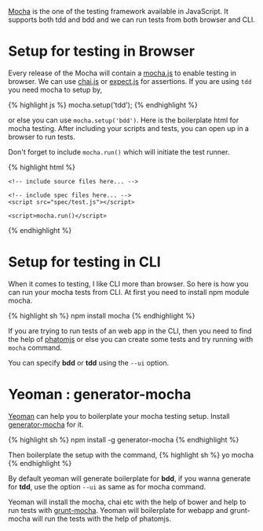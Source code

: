 <!--


---
 "JavaScript : Setup testing with mocha"
date: 2013-12-24 00:00:00 IST
updated: 2013-12-24 00:00:00 IST
categories: github
---

-->
<!DOCTYPE html>
<html>

<head>
  <title>basic-git-workflow</title>
  <meta charset="utf-8">
  <meta name="viewport" content="width=device-width, initial-scale=1.0">


  <link rel="stylesheet" href="./css/bootstrap.css">
  <link rel="stylesheet" href="./css/bootstrap.grid.css">
  <link rel="stylesheet" href="./css/bootstrap.min.css">
  <link rel="stylesheet" href="./css/bootstrap-reboot.min.css">
  <link rel="stylesheet" href="./css/bootstrap.css.map">
  <link rel="stylesheet" href="./css/blog-home.css">
  <link rel="stylesheet" href="./css/prism.css">
  <script async defer src="./css/prism.js"></script>
</head>
<!--------------------------------------------------------------------------------------------------->
<!--------------------------------------------------------------------------------------------------->
<!--------------------------------------------------------------------------------------------------->
<!--------------------------------------------------------------------------------------------------->
<!--------------------------------------------------------------------------------------------------->




<body>

[Mocha](http://visionmedia.github.io/mocha/) is the one of the testing framework available in JavaScript. It supports both tdd and bdd and we can run tests from both browser and CLI.

# Setup for testing in Browser

Every release of the Mocha will contain a [mocha.js](https://github.com/visionmedia/mocha/blob/master/mocha.js) to enable testing in browser.
We can use [chai.js](http://chaijs.com/) or [expect.js](https://github.com/LearnBoost/expect.js) for assertions.
If you are using `tdd` you need mocha to setup by,

{% highlight js %}
mocha.setup('tdd');
{% endhighlight %}

or else you can use `mocha.setup('bdd')`.
Here is the boilerplate html for mocha testing. After including your scripts and tests, you can open up in a browser to run tests.

Don't forget to include `mocha.run()` which will initiate the test runner.

{% highlight html %}

<body>
    <div id="mocha"></div>
    <script src="bower_components/mocha/mocha.js"></script>
    <script>mocha.setup('bdd')</script>
    <script src="bower_components/chai/chai.js"></script>
    <script>
        var assert = chai.assert;
        var expect = chai.expect;
        var should = chai.should();
    </script>

    <!-- include source files here... -->

    <!-- include spec files here... -->
    <script src="spec/test.js"></script>

    <script>mocha.run()</script>

</body>
{% endhighlight %}

# Setup for testing in CLI

When it comes to testing, I like CLI more than browser. So here is how you can run your mocha tests from CLI. At first you need to install npm module mocha.

{% highlight sh %}
npm install mocha
{% endhighlight %}

If you are trying to run tests of an web app in the CLI, then you need to find the help of [phatomjs](http://phantomjs.org/) or else you can create some tests and try running with `mocha` command.

You can specify **bdd** or **tdd** using the `--ui` option.

# Yeoman : generator-mocha

[Yeoman](http://yeoman.io) can help you to boilerplate your mocha testing setup. Install [generator-mocha](https://github.com/yeoman/generator-mocha) for it.

{% highlight sh %}
npm install -g generator-mocha
{% endhighlight %}

Then boilerplate the setup with the command,
{% highlight sh %}
yo mocha
{% endhighlight %}

By default yeoman will generate boilerplate for **bdd**, if you wanna generate for **tdd**, use the option `--ui` as same as for mocha command.

Yeoman will install the mocha, chai etc with the help of bower and help to run tests with [grunt-mocha](https://github.com/kmiyashiro/grunt-mocha). Yeoman will boilerplate for webapp and grunt-mocha will run the tests with the help of phatomjs.

